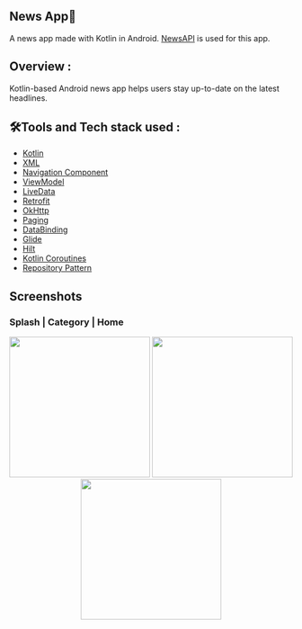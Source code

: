 ## **News App**📰
A news app made with Kotlin in Android. [NewsAPI](https://newsapi.org/) is used for this app.
## **Overview :**
Kotlin-based Android news app helps users stay up-to-date on the latest headlines.

## 🛠**Tools and Tech stack used :**
- [Kotlin](https://kotlinlang.org/)
- [XML](https://developer.android.com/guide/topics/resources/providing-resources)
- [Navigation Component](https://developer.android.com/guide/navigation)
- [ViewModel](https://developer.android.com/topic/libraries/architecture/viewmodel)
- [LiveData](https://developer.android.com/topic/libraries/architecture/livedata)
- [Retrofit](https://square.github.io/retrofit/)
- [OkHttp](https://square.github.io/okhttp/)
- [Paging](https://developer.android.com/topic/libraries/architecture/paging)
- [DataBinding](https://developer.android.com/topic/libraries/data-binding)
- [Glide](https://bumptech.github.io/glide/)
- [Hilt](https://dagger.dev/hilt/)
- [Kotlin Coroutines](https://kotlinlang.org/docs/coroutines-overview.html)
- [Repository Pattern](https://developer.android.com/topic/libraries/architecture#recommended)

## Screenshots
### Splash | Category | Home
<p align="center">
  <img src="https://github.com/user-attachments/assets/5eebdcc7-b678-400a-bb84-f231cc14dd2c" width="250" />
  <img src="https://github.com/user-attachments/assets/f04d6ee7-af1d-4159-bfc5-7e74ed672350" width="250" />
  <img src="https://github.com/user-attachments/assets/264c437a-7457-427a-a2ca-9fa167f54b19" width="250" />
</p>
